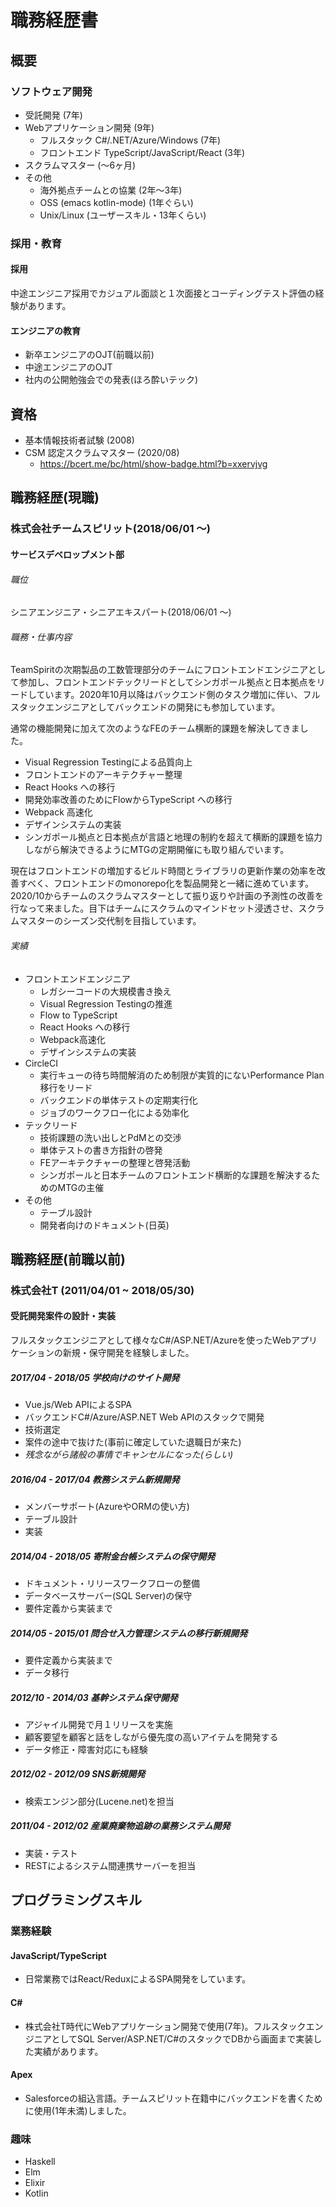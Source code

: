 # 職務経歴書

## 概要

### ソフトウェア開発

- 受託開発 (7年)
- Webアプリケーション開発 (9年)
  - フルスタック C#/.NET/Azure/Windows (7年)
  - フロントエンド TypeScript/JavaScript/React (3年)
- スクラムマスター (〜6ヶ月)
- その他
  - 海外拠点チームとの協業 (2年〜3年)
  - OSS (emacs kotlin-mode) (1年ぐらい)
  - Unix/Linux (ユーザースキル・13年くらい)

### 採用・教育

#### 採用

中途エンジニア採用でカジュアル面談と１次面接とコーディングテスト評価の経験があります。

#### エンジニアの教育

- 新卒エンジニアのOJT(前職以前)
- 中途エンジニアのOJT
- 社内の公開勉強会での発表(ほろ酔いテック)

## 資格

- 基本情報技術者試験 (2008)
- CSM 認定スクラムマスター (2020/08)
  - https://bcert.me/bc/html/show-badge.html?b=xxervjvg

## 職務経歴(現職)

### 株式会社チームスピリット(2018/06/01 〜)

#### サービスデベロップメント部

###### 職位
 
シニアエンジニア・シニアエキスパート(2018/06/01 〜)

###### 職務・仕事内容

TeamSpiritの次期製品の工数管理部分のチームにフロントエンドエンジニアとして参加し、フロントエンドテックリードとしてシンガポール拠点と日本拠点をリードしています。2020年10月以降はバックエンド側のタスク増加に伴い、フルスタックエンジニアとしてバックエンドの開発にも参加しています。

通常の機能開発に加えて次のようなFEのチーム横断的課題を解決してきました。

- Visual Regression Testingによる品質向上
- フロントエンドのアーキテクチャー整理
- React Hooks への移行
- 開発効率改善のためにFlowからTypeScript への移行
- Webpack 高速化
- デザインシステムの実装
- シンガポール拠点と日本拠点が言語と地理の制約を超えて横断的課題を協力しながら解決できるようにMTGの定期開催にも取り組んでいます。

現在はフロントエンドの増加するビルド時間とライブラリの更新作業の効率を改善すべく、フロントエンドのmonorepo化を製品開発と一緒に進めています。
2020/10からチームのスクラムマスターとして振り返りや計画の予測性の改善を行なって来ました。目下はチームにスクラムのマインドセット浸透させ、スクラムマスターのシーズン交代制を目指しています。

###### 実績

- フロントエンドエンジニア
  - レガシーコードの大規模書き換え
  - Visual Regression Testingの推進
  - Flow to TypeScript
  - React Hooks への移行
  - Webpack高速化
  - デザインシステムの実装
- CircleCI
  - 実行キューの待ち時間解消のため制限が実質的にないPerformance Plan移行をリード
  - バックエンドの単体テストの定期実行化
  - ジョブのワークフロー化による効率化
- テックリード
  - 技術課題の洗い出しとPdMとの交渉
  - 単体テストの書き方指針の啓発
  - FEアーキテクチャーの整理と啓発活動
  - シンガポールと日本チームのフロントエンド横断的な課題を解決するためのMTGの主催
- その他
  - テーブル設計
  - 開発者向けのドキュメント(日英)

## 職務経歴(前職以前)

### 株式会社T (2011/04/01 ~ 2018/05/30)

#### 受託開発案件の設計・実装

フルスタックエンジニアとして様々なC#/ASP.NET/Azureを使ったWebアプリケーションの新規・保守開発を経験しました。

##### 2017/04 - 2018/05 学校向けのサイト開発
- Vue.js/Web APIによるSPA
- バックエンドC#/Azure/ASP.NET Web APIのスタックで開発
- 技術選定
- 案件の途中で抜けた(事前に確定していた退職日が来た)
- *残念ながら諸般の事情でキャンセルになった(らしい)*
##### 2016/04 - 2017/04 教務システム新規開発
- メンバーサポート(AzureやORMの使い方)
- テーブル設計
- 実装
##### 2014/04 - 2018/05 寄附金台帳システムの保守開発
- ドキュメント・リリースワークフローの整備
- データベースサーバー(SQL Server)の保守
- 要件定義から実装まで
##### 2014/05 - 2015/01 問合せ入力管理システムの移行新規開発
- 要件定義から実装まで
- データ移行
##### 2012/10 - 2014/03 基幹システム保守開発
- アジャイル開発で月１リリースを実施
- 顧客要望を顧客と話をしながら優先度の高いアイテムを開発する
- データ修正・障害対応にも経験
##### 2012/02 - 2012/09 SNS新規開発
- 検索エンジン部分(Lucene.net)を担当
##### 2011/04 - 2012/02 産業廃棄物追跡の業務システム開発
- 実装・テスト
- RESTによるシステム間連携サーバーを担当

## プログラミングスキル
### 業務経験
#### JavaScript/TypeScript
- 日常業務ではReact/ReduxによるSPA開発をしています。
#### C#
- 株式会社T時代にWebアプリケーション開発で使用(7年)。フルスタックエンジニアとしてSQL Server/ASP.NET/C#のスタックでDBから画面まで実装した実績があります。
#### Apex
- Salesforceの組込言語。チームスピリット在籍中にバックエンドを書くために使用(1年未満)しました。
### 趣味
- Haskell
- Elm
- Elixir
- Kotlin


